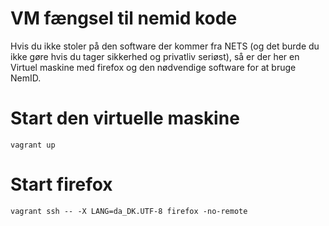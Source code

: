 VM fængsel til nemid kode
=========================

Hvis du ikke stoler på den software der kommer fra NETS (og det burde
du ikke gøre hvis du tager sikkerhed og privatliv seriøst), så er der
her en Virtuel maskine med firefox og den nødvendige software for at
bruge NemID.

Start den virtuelle maskine
===========================

```
vagrant up
```

Start firefox
=============

```
vagrant ssh -- -X LANG=da_DK.UTF-8 firefox -no-remote
```
